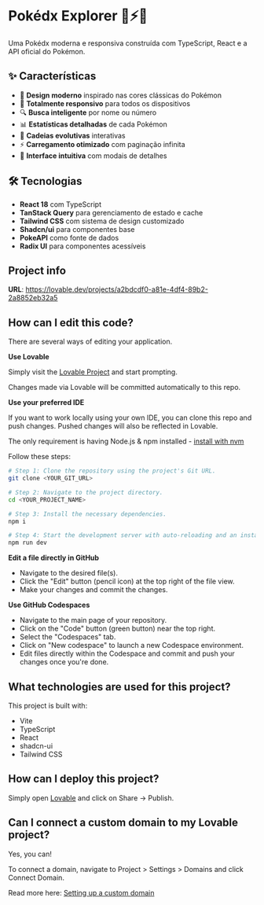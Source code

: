 # Pokédx Explorer 🔴⚡🔵

Uma Pokédx moderna e responsiva construída com TypeScript, React e a API oficial do Pokémon.

## ✨ Características

- 🎨 **Design moderno** inspirado nas cores clássicas do Pokémon
- 📱 **Totalmente responsivo** para todos os dispositivos
- 🔍 **Busca inteligente** por nome ou número
- 📊 **Estatísticas detalhadas** de cada Pokémon
- 🧬 **Cadeias evolutivas** interativas
- ⚡ **Carregamento otimizado** com paginação infinita
- 🎯 **Interface intuitiva** com modais de detalhes

## 🛠️ Tecnologias

- **React 18** com TypeScript
- **TanStack Query** para gerenciamento de estado e cache
- **Tailwind CSS** com sistema de design customizado
- **Shadcn/ui** para componentes base
- **PokeAPI** como fonte de dados
- **Radix UI** para componentes acessíveis

## Project info

**URL**: https://lovable.dev/projects/a2bdcdf0-a81e-4df4-89b2-2a8852eb32a5

## How can I edit this code?

There are several ways of editing your application.

**Use Lovable**

Simply visit the [Lovable Project](https://lovable.dev/projects/a2bdcdf0-a81e-4df4-89b2-2a8852eb32a5) and start prompting.

Changes made via Lovable will be committed automatically to this repo.

**Use your preferred IDE**

If you want to work locally using your own IDE, you can clone this repo and push changes. Pushed changes will also be reflected in Lovable.

The only requirement is having Node.js & npm installed - [install with nvm](https://github.com/nvm-sh/nvm#installing-and-updating)

Follow these steps:

```sh
# Step 1: Clone the repository using the project's Git URL.
git clone <YOUR_GIT_URL>

# Step 2: Navigate to the project directory.
cd <YOUR_PROJECT_NAME>

# Step 3: Install the necessary dependencies.
npm i

# Step 4: Start the development server with auto-reloading and an instant preview.
npm run dev
```

**Edit a file directly in GitHub**

- Navigate to the desired file(s).
- Click the "Edit" button (pencil icon) at the top right of the file view.
- Make your changes and commit the changes.

**Use GitHub Codespaces**

- Navigate to the main page of your repository.
- Click on the "Code" button (green button) near the top right.
- Select the "Codespaces" tab.
- Click on "New codespace" to launch a new Codespace environment.
- Edit files directly within the Codespace and commit and push your changes once you're done.

## What technologies are used for this project?

This project is built with:

- Vite
- TypeScript
- React
- shadcn-ui
- Tailwind CSS

## How can I deploy this project?

Simply open [Lovable](https://lovable.dev/projects/a2bdcdf0-a81e-4df4-89b2-2a8852eb32a5) and click on Share -> Publish.

## Can I connect a custom domain to my Lovable project?

Yes, you can!

To connect a domain, navigate to Project > Settings > Domains and click Connect Domain.

Read more here: [Setting up a custom domain](https://docs.lovable.dev/tips-tricks/custom-domain#step-by-step-guide)
